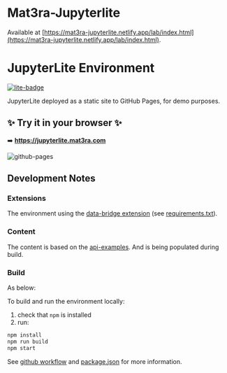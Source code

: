 # Mat3ra-Jupyterlite

Available at [https://mat3ra-jupyterlite.netlify.app/lab/index.html](https://mat3ra-jupyterlite.netlify.app/lab/index.html).

# JupyterLite Environment

[![lite-badge](https://jupyterlite.rtfd.io/en/latest/_static/badge.svg)](https://jupyterlite.github.io/demo)

JupyterLite deployed as a static site to GitHub Pages, for demo purposes.

## ✨ Try it in your browser ✨

➡️ **https://jupyterlite.mat3ra.com**

![github-pages](https://user-images.githubusercontent.com/591645/120649478-18258400-c47d-11eb-80e5-185e52ff2702.gif)

## Development Notes

### Extensions

The environment using the [data-bridge extension](https://github.com/Exabyte-io/mat3ra-jupyterlite-extension-data-bridge) (see [requirements.txt](dependencies/requirements.txt)).

### Content

The content is based on the [api-examples](https://github.com/Exabyte-io/api-examples.git). And is being populated during build.

### Build

As below:

To build and run the environment locally:

1. check that `npm` is installed
2. run:
```bash
npm install
npm run build
npm start
```

See [github workflow](.github/workflows/deploy.yml) and [package.json](package.json) for more information.
